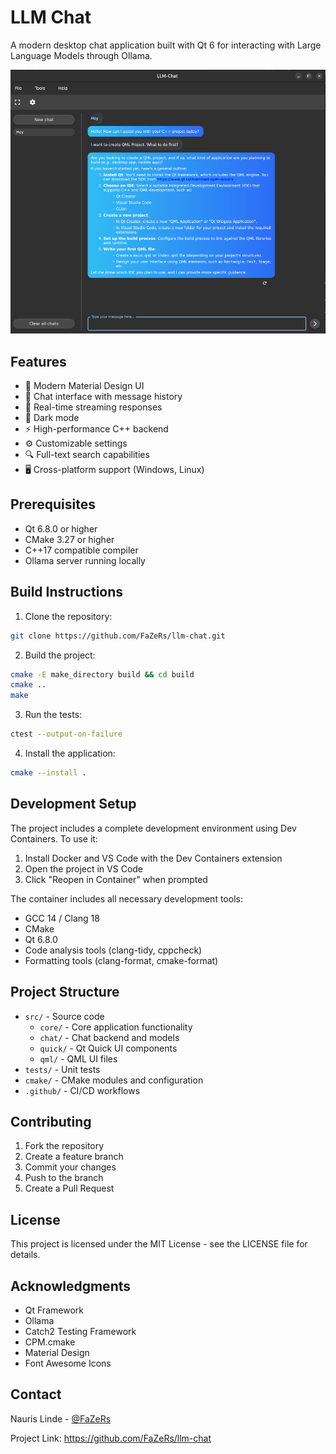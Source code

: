 # LLM Chat

A modern desktop chat application built with Qt 6 for interacting with Large Language Models through Ollama.

![Screenshot](docs/screenshot.png)

## Features

- 🎨 Modern Material Design UI
- 💬 Chat interface with message history
- 🔄 Real-time streaming responses
- 🌙 Dark mode
- ⚡ High-performance C++ backend
- ⚙️ Customizable settings
- 🔍 Full-text search capabilities
- 🖥️ Cross-platform support (Windows, Linux)

## Prerequisites

- Qt 6.8.0 or higher
- CMake 3.27 or higher
- C++17 compatible compiler
- Ollama server running locally

## Build Instructions

1. Clone the repository:

```bash
git clone https://github.com/FaZeRs/llm-chat.git
```

2. Build the project:

```bash
cmake -E make_directory build && cd build
cmake ..
make
```

3. Run the tests:

```bash
ctest --output-on-failure
```

4. Install the application:

```bash
cmake --install .
```

## Development Setup

The project includes a complete development environment using Dev Containers. To use it:

1. Install Docker and VS Code with the Dev Containers extension
2. Open the project in VS Code
3. Click "Reopen in Container" when prompted

The container includes all necessary development tools:
- GCC 14 / Clang 18
- CMake
- Qt 6.8.0
- Code analysis tools (clang-tidy, cppcheck)
- Formatting tools (clang-format, cmake-format)

## Project Structure

- `src/` - Source code
  - `core/` - Core application functionality
  - `chat/` - Chat backend and models
  - `quick/` - Qt Quick UI components
  - `qml/` - QML UI files
- `tests/` - Unit tests
- `cmake/` - CMake modules and configuration
- `.github/` - CI/CD workflows

## Contributing

1. Fork the repository
2. Create a feature branch
3. Commit your changes
4. Push to the branch
5. Create a Pull Request

## License

This project is licensed under the MIT License - see the LICENSE file for details.

## Acknowledgments

- Qt Framework
- Ollama
- Catch2 Testing Framework
- CPM.cmake
- Material Design
- Font Awesome Icons

## Contact

Nauris Linde - [@FaZeRs](https://github.com/FaZeRs)

Project Link: https://github.com/FaZeRs/llm-chat
